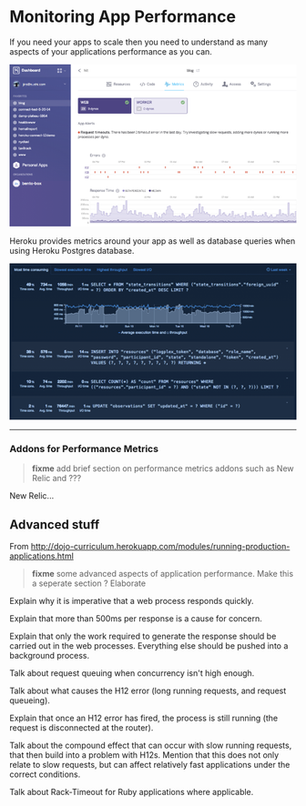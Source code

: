 # Monitoring App Performance

If you need your apps to scale then you need to understand as many aspects of your applications performance as you can.

![Heroku Dashboard Metrics for your application](../images/heroku-dashboard-monitoring-example.png)

Heroku provides metrics around your app as well as database queries when using Heroku Postgres database.

![Heroku Dashboard Metrics for Postgres](../images/heroku-dashboard-postgres-dbx-example.png)

---

### Addons for Performance Metrics 

> **fixme** add brief section on performance metrics addons such as New Relic and ???

New Relic...



## Advanced stuff

From http://dojo-curriculum.herokuapp.com/modules/running-production-applications.html

> **fixme** some advanced aspects of application performance.  Make this a seperate section ?  Elaborate

Explain why it is imperative that a web process responds quickly.

Explain that more than 500ms per response is a cause for concern.

Explain that only the work required to generate the response should be carried out in the web processes. Everything else should be pushed into a background process.

Talk about request queuing when concurrency isn't high enough.

Talk about what causes the H12 error (long running requests, and request queueing).

Explain that once an H12 error has fired, the process is still running (the request is disconnected at the router).

Talk about the compound effect that can occur with slow running requests, that then build into a problem with H12s. Mention that this does not only relate to slow requests, but can affect relatively fast applications under the correct conditions.

Talk about Rack-Timeout for Ruby applications where applicable.
